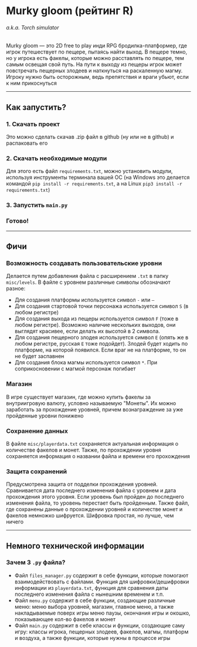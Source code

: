 # Murky gloom (рейтинг R) 
###### a.k.a. Torch simulator
Murky gloom — это 2D free to play инди RPG бродилка-платформер, где игрок путешествует по пещере, пытаясь найти выход. 
В пещере темно, но у игрока есть факелы, которые можно расставлять по пещере, тем самым освещая свой путь.
На пути к выходу из пещеры игрок может повстречать пещерных злодеев и наткнуться на раскаленную магму.
Игроку нужно быть осторожным, ведь препятствия и враги убьют, если к ним прикоснуться
***

## Как запустить?
### 1. Скачать проект
Это можно сделать скачав .zip файл в github (ну или не в github) и распаковать его
### 2. Скачать необходимые модули
Для этого есть файл `requirements.txt`, можно установить модули, используя инструменты терминала вашей ОС
(на Windows это делается командой `pip install -r requirements.txt`, а на 
Linux `pip3 install -r requirements.txt`)
### 3. Запустить `main.py`
### Готово!


***
## Фичи

### Возможность создавать пользовательские уровни
Делается путем добавления файла с расширением `.txt` в папку `misc/levels`. В файле с уровнем различные символы обозначают разное:
*  Для создания платформы используется символ `-` или `—`
*  Для создания стартовой точки персонажа используется символ `S` (в любом регистре)
*  Для создания выхода из пещеры используется символ `F` (тоже в любом регистре). Возможно наличие нескольких выходов, они выглядят красивее, если делать их высотой в 2 символа.
*  Для создания пещерного злодея используется символ `E` (опять же в любом регистре, русская `Е` тоже подойдет). 
   Злодей будет ходить по платформе, на которой появился. Если враг не на платформе, то он не будет заспавнен
*  Для создания блока магмы используется символ `*`. При соприкосновении с магмой персонаж погибает

### Магазин
В игре существует магазин, где можно купить факелы за внутриигровую валюту, условно называемую "Монеты". 
Их можно заработать за прохождение уровней, причем вознаграждение за уже пройденные уровни понижено 

### Сохранение данных
В файле `misc/playerdata.txt` сохраняется актуальная информация о количестве факелов и монет.
Также, по прохождении уровня сохраняется информация о названии файла и времени его прохождения

### Защита сохранений
Предусмотрена защита от подделки прохождения уровней. Сравнивается дата последнего изменения файла с уровнем и дата 
прохождения этого уровня. Если уровень был пройден до последнего изменения файла, то уровень перестает быть пройденным. 
Также файл, где сохранены данные о прохождении уровней и количестве монет и факелов немножко шифруется. Шифровка простая, 
но лучше, чем ничего

***
## Немного технической информации
### Зачем 3 `.py` файла?
* Файл `files_manager.py` содержит в себе функции, которые помогают взаимодействовать с файлами.
Функция для шифровки/дешифровки информации из `playerdata.txt`, функция для сравнения даты последнего
изменения файла с нынешним временем и т.п.
* Файл `menu.py` содержит в себе функции, создающие различные меню: меню выбора уровней, магазин, главное 
меню, а также накладываемые поверх игры меню паузы, окончания игры и окошко, показывающее кол-во факелов и 
  монет
* Файл `main.py` содержит в себе классы и функции, создающие саму игру: классы игрока, пещерных злодеев, факелов,
магмы, платформ и воздуха, а также функции, которые нужны в процессе игры
